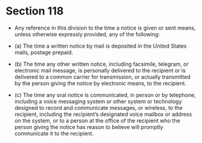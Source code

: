 # Section 118

- Any reference in this division to the time a notice is given or sent means, unless otherwise expressly provided, any of the following:

- (a) The time a written notice by mail is deposited in the United States mails, postage prepaid.

- (b) The time any other written notice, including facsimile, telegram, or electronic mail message, is personally delivered to the recipient or is delivered to a common carrier for transmission, or actually transmitted by the person giving the notice by electronic means, to the recipient.

- (c) The time any oral notice is communicated, in person or by telephone, including a voice messaging system or other system or technology designed to record and communicate messages, or wireless, to the recipient, including the recipient’s designated voice mailbox or address on the system, or to a person at the office of the recipient who the person giving the notice has reason to believe will promptly communicate it to the recipient.
